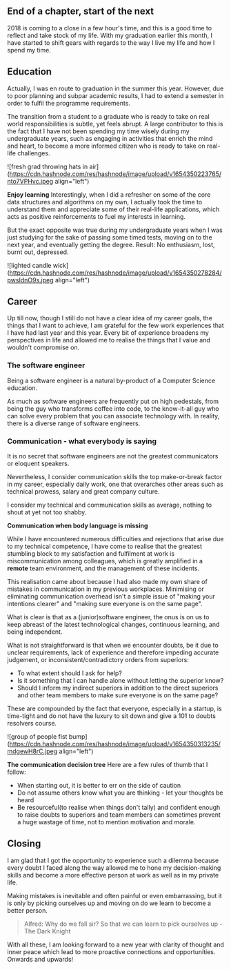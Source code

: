 ## End of a chapter, start of the next

2018 is coming to a close in a few hour's time, and this is a good time to reflect and take stock of my life. With my graduation earlier this month, I have started to shift gears with regards to the way I live my life and how I spend my time.

## Education

Actually, I was en route to graduation in the summer this year. However, due to poor planning and subpar academic results, I had to extend a semester in order to fulfil the programme requirements.

The transition from a student to a graduate who is ready to take on real world responsibilities is subtle, yet feels abrupt.
A large contributor to this is the fact that I have not been spending my time wisely during my undergraduate years, such as engaging in activities that enrich the mind and heart, to become a more informed citizen who is ready to take on real-life challenges.


![fresh grad throwing hats in air](https://cdn.hashnode.com/res/hashnode/image/upload/v1654350223765/nto7VPHvc.jpeg align="left")

**Enjoy learning** 
Interestingly, when I did a refresher on some of the core data structures and algorithms on my own, I actually took the time to understand them and appreciate some of their real-life applications, which acts as positive reinforcements to fuel my interests in learning.

But the exact opposite was true during my undergraduate years when I was just studying for the sake of passing some timed tests, moving on to the next year, and eventually getting the degree.
Result: No enthusiasm, lost, burnt out, depressed.


![lighted candle wick](https://cdn.hashnode.com/res/hashnode/image/upload/v1654350278284/pwsIdnO9s.jpeg align="left")

## Career

Up till now, though I still do not have a clear idea of my career goals, the things that I want to achieve, I am grateful for the few work experiences that I have had last year and this year. Every bit of experience broadens my perspectives in life and allowed me to realise the things that I value and wouldn't compromise on.

### The software engineer

Being a software engineer is a natural by-product of a Computer Science education.

As much as software engineers are frequently put on high pedestals, from being the guy who transforms coffee into code, to the know-it-all guy who can solve every problem that you can associate technology with.
In reality, there is a diverse range of software engineers.

### Communication - what everybody is saying

It is no secret that software engineers are not the greatest communicators or eloquent speakers. 

Nevertheless, I consider communication skills the top make-or-break factor in my career, especially daily work, one that overarches other areas such as technical prowess, salary and great company culture. 

I consider my technical and communication skills as average, nothing to shout at yet not too 
shabby.

**Communication when body language is missing**

While I have encountered numerous difficulties and rejections that arise due to my technical competence, I have come to realise that the greatest stumbling block to my satisfaction and fulfilment at work is miscommunication among colleagues, which is greatly amplified in a **remote** team environment, and the management of these incidents.

This realisation came about because I had also made my own share of mistakes in communication in my previous workplaces.
Minimising or eliminating communication overhead isn't a simple issue of "making your intentions clearer" and "making sure everyone is on the same page".

What is clear is that as a (junior)software engineer, the onus is on us to keep abreast of the latest technological changes, continuous learning, and being independent.

What is not straightforward is that when we encounter doubts, be it due to unclear requirements, lack of experience and therefore impeding accurate judgement, or inconsistent/contradictory orders from superiors:

-   To what extent should I ask for help?
-   Is it something that I can handle alone without letting the superior know?
-   Should I inform my indirect superiors in addition to the direct superiors and other team members to make sure everyone is on the same page?

These are compounded by the fact that everyone, especially in a startup, is time-tight and do not have the luxury to sit down and give a 101 to doubts resolvers course.


![group of people fist bump](https://cdn.hashnode.com/res/hashnode/image/upload/v1654350313235/mdgewH8rC.jpeg align="left")

**The communication decision tree** Here are a few rules of thumb that I follow:
-   When starting out, it is better to err on the side of caution
-   Do not assume others know what you are thinking - let your thoughts be heard
-   Be resourceful(to realise when things don't tally) and confident enough to raise doubts to superiors and team members can sometimes prevent a huge wastage of time, not to mention motivation and morale.

## Closing

I am glad that I got the opportunity to experience such a dilemma because every doubt I faced along the way allowed me to hone my decision-making skills and become a more effective person at work as well as in my private life.

Making mistakes is inevitable and often painful or even embarrassing, but it is only by picking ourselves up and moving on do we learn to become a better person.

> Alfred: Why do we fall sir? So that we can learn to pick ourselves up - The Dark Knight

With all these, I am looking forward to a new year with clarity of thought and inner peace which lead to more proactive connections and opportunities. Onwards and upwards!